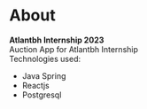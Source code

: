 # About

**Atlantbh Internship 2023**  
Auction App for Atlantbh Internship  
Technologies used:
  - Java Spring
  - Reactjs
  - Postgresql
